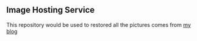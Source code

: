 ## Image Hosting Service

This repository would be used to restored all the pictures comes from [my blog](https://zouhua.top/)
